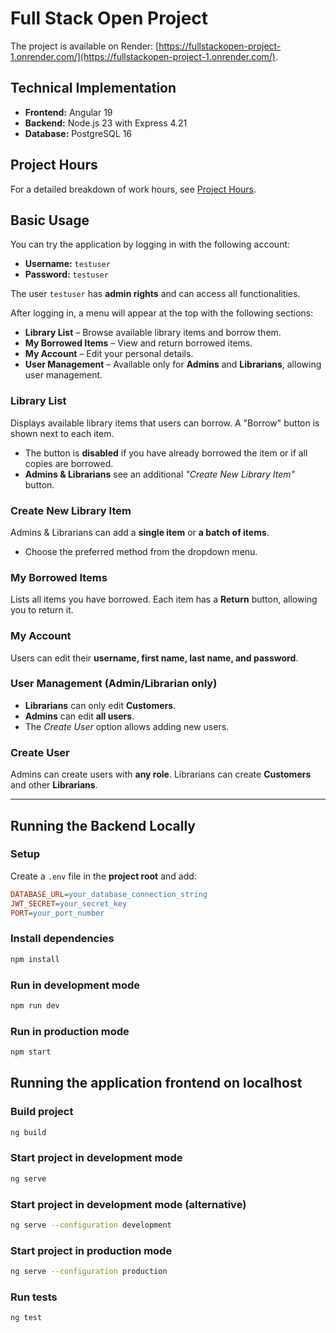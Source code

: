 # Full Stack Open Project

The project is available on Render: [https://fullstackopen-project-1.onrender.com/](https://fullstackopen-project-1.onrender.com/).

## Technical Implementation

- **Frontend:** Angular 19
- **Backend:** Node.js 23 with Express 4.21
- **Database:** PostgreSQL 16

## Project Hours

For a detailed breakdown of work hours, see [Project Hours](./hours.md).

## Basic Usage

You can try the application by logging in with the following account:

- **Username:** `testuser`
- **Password:** `testuser`

The user `testuser` has **admin rights** and can access all functionalities.

After logging in, a menu will appear at the top with the following sections:

- **Library List** – Browse available library items and borrow them.
- **My Borrowed Items** – View and return borrowed items.
- **My Account** – Edit your personal details.
- **User Management** – Available only for **Admins** and **Librarians**, allowing user management.

### **Library List**
Displays available library items that users can borrow. A "Borrow" button is shown next to each item.
- The button is **disabled** if you have already borrowed the item or if all copies are borrowed.
- **Admins & Librarians** see an additional *"Create New Library Item"* button.

### **Create New Library Item**
Admins & Librarians can add a **single item** or **a batch of items**.
- Choose the preferred method from the dropdown menu.

### **My Borrowed Items**
Lists all items you have borrowed. Each item has a **Return** button, allowing you to return it.

### **My Account**
Users can edit their **username, first name, last name, and password**.

### **User Management** (Admin/Librarian only)
- **Librarians** can only edit **Customers**.
- **Admins** can edit **all users**.
- The *Create User* option allows adding new users.

### **Create User**
Admins can create users with **any role**.
Librarians can create **Customers** and other **Librarians**.

---

## Running the Backend Locally

### **Setup**
Create a `.env` file in the **project root** and add:

```ini
DATABASE_URL=your_database_connection_string
JWT_SECRET=your_secret_key
PORT=your_port_number
```

### Install dependencies
```sh
npm install
```

### Run in development mode
```sh
npm run dev
```

### Run in production mode
```sh
npm start
```

## Running the application frontend on localhost

### Build project
```sh
ng build
```

### Start project in development mode
```sh
ng serve
```

### Start project in development mode (alternative)
```sh
ng serve --configuration development
```

### Start project in production mode
```sh
ng serve --configuration production
```

### Run tests
```sh
ng test
```
